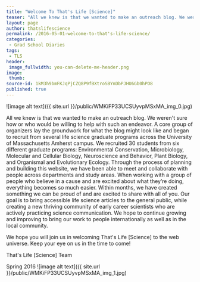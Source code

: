 ```yaml
---
title: "Welcome To That's Life [Science]"
teaser: "All we knew is that we wanted to make an outreach blog. We weren’t sure how or who would be willing to help with such an endeavor."
layout: page
author: thatslifescience
permalink: /2016-05-01-welcome-to-that's-life-science/
categories:
 - Grad School Diaries
tags:
 - TLS
header:
 image_fullwidth: you-can-delete-me-header.png
image:
 thumb:
source-id: 1kM3h9bmFKJqPjCZQ8P9fBXtroSBYnDbPJHU6Gb0hPO8
published: true
---
```

![image alt text]({{ site.url }}/public/WMKiFP33UCSUyvpMSxMA_img_0.jpg)

All we knew is that we wanted to make an outreach blog. We weren't sure how or who would be willing to help with such an endeavor. A core group of organizers lay the groundwork for what the blog might look like and began to recruit from several life science graduate programs across the University of Massachusetts Amherst campus. We recruited 30 students from six different graduate programs: Environmental Conservation, Microbiology, Molecular and Cellular Biology, Neuroscience and Behavior, Plant Biology, and Organismal and Evolutionary Ecology. Through the process of planning and building this website, we have been able to meet and collaborate with people across departments and study areas. When working with a group of people who believe in a cause and are excited about what they’re doing, everything becomes so much easier. Within months, we have created something we can be proud of and are excited to share with all of you. Our goal is to bring accessible life science articles to the general public, while creating a new thriving community of early career scientists who are actively practicing science communication. We hope to continue growing and improving to bring our work to people internationally as well as in the local community. 

We hope you will join us in welcoming That's Life [Science] to the web universe. Keep your eye on us in the time to come!

That's Life [Science] Team

Spring 2016
![image alt text]({{ site.url }}/public/WMKiFP33UCSUyvpMSxMA_img_1.jpg)

